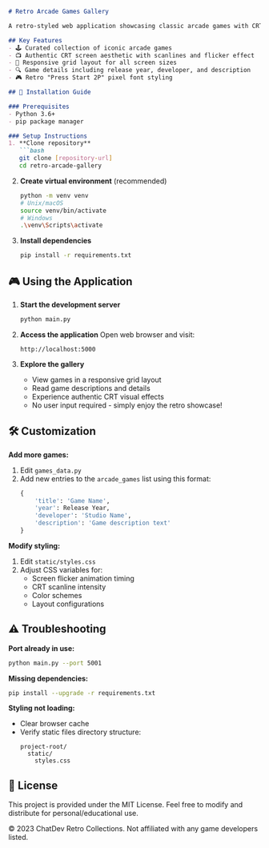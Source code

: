 ```markdown
# Retro Arcade Games Gallery

A retro-styled web application showcasing classic arcade games with CRT monitor visual effects

## Key Features
- 🕹️ Curated collection of iconic arcade games
- 📺 Authentic CRT screen aesthetic with scanlines and flicker effect
- 📱 Responsive grid layout for all screen sizes
- 🔍 Game details including release year, developer, and description
- 🎮 Retro "Press Start 2P" pixel font styling

## 🚀 Installation Guide

### Prerequisites
- Python 3.6+
- pip package manager

### Setup Instructions
1. **Clone repository**
   ```bash
   git clone [repository-url]
   cd retro-arcade-gallery
   ```

2. **Create virtual environment** (recommended)
   ```bash
   python -m venv venv
   # Unix/macOS
   source venv/bin/activate
   # Windows
   .\venv\Scripts\activate
   ```

3. **Install dependencies**
   ```bash
   pip install -r requirements.txt
   ```

## 🎮 Using the Application

1. **Start the development server**
   ```bash
   python main.py
   ```

2. **Access the application**
   Open web browser and visit:
   ```
   http://localhost:5000
   ```

3. **Explore the gallery**
   - View games in a responsive grid layout
   - Read game descriptions and details
   - Experience authentic CRT visual effects
   - No user input required - simply enjoy the retro showcase!

## 🛠 Customization

**Add more games:**
1. Edit `games_data.py`
2. Add new entries to the `arcade_games` list using this format:
   ```python
   {
       'title': 'Game Name',
       'year': Release Year,
       'developer': 'Studio Name',
       'description': 'Game description text'
   }
   ```

**Modify styling:**
1. Edit `static/styles.css`
2. Adjust CSS variables for:
   - Screen flicker animation timing
   - CRT scanline intensity
   - Color schemes
   - Layout configurations

## ⚠ Troubleshooting

**Port already in use:**
```bash
python main.py --port 5001
```

**Missing dependencies:**
```bash
pip install --upgrade -r requirements.txt
```

**Styling not loading:**
- Clear browser cache
- Verify static files directory structure:
  ```
  project-root/
    static/
      styles.css
  ```

## 📄 License
This project is provided under the MIT License. Feel free to modify and distribute for personal/educational use.

© 2023 ChatDev Retro Collections. Not affiliated with any game developers listed.
```